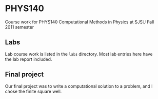 # PHYS140

Course work for PHYS140 Computational Methods in Physics at SJSU Fall 2011 semester

## Labs

Lab course work is listed in the `labs` directory. Most lab entries here have the lab report included.

## Final project

Our final project was to write a computational solution to a problem, and I chose the finite square well.
